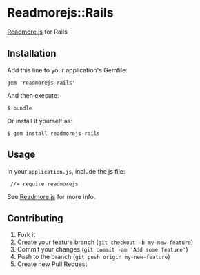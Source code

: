 # Readmorejs::Rails

[Readmore.js](https://github.com/jedfoster/Readmore.js) for Rails

## Installation

Add this line to your application's Gemfile:

    gem 'readmorejs-rails'

And then execute:

    $ bundle

Or install it yourself as:

    $ gem install readmorejs-rails

## Usage

In your `application.js`, include the js file:

     //= require readmorejs

See [Readmore.js](https://github.com/jedfoster/Readmore.js) for more info.

## Contributing

1. Fork it
2. Create your feature branch (`git checkout -b my-new-feature`)
3. Commit your changes (`git commit -am 'Add some feature'`)
4. Push to the branch (`git push origin my-new-feature`)
5. Create new Pull Request
